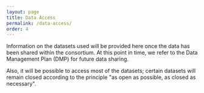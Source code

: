 ```yaml
---
layout: page
title: Data Access
permalink: /data-access/
order: 4
---
```


Information on the datasets used will be provided here once the data has been shared within the consortium. 
At this point in time, we refer to the Data Management Plan (DMP) for future data sharing. 

Also, it will be possible to access most of the datasets; certain datasets will remain closed according to the principle "as open as possible, as closed as necessary".